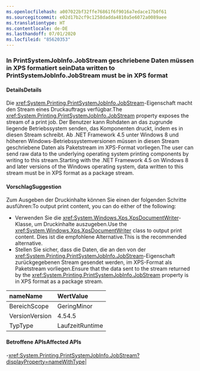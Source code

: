 ```yaml
---
ms.openlocfilehash: a007022bf32ffe76861f6f9016a7edace17b0f61
ms.sourcegitcommit: e02d17b2cf9c1258dadda4810a5e6072a0089aee
ms.translationtype: HT
ms.contentlocale: de-DE
ms.lasthandoff: 07/01/2020
ms.locfileid: "85620353"
---
```

### <a name="data-written-to-printsystemjobinfojobstream-must-be-in-xps-format"></a><span data-ttu-id="61a79-101">In PrintSystemJobInfo.JobStream geschriebene Daten müssen in XPS formatiert sein</span><span class="sxs-lookup"><span data-stu-id="61a79-101">Data written to PrintSystemJobInfo.JobStream must be in XPS format</span></span>

#### <a name="details"></a><span data-ttu-id="61a79-102">Details</span><span class="sxs-lookup"><span data-stu-id="61a79-102">Details</span></span>

<span data-ttu-id="61a79-103">Die <xref:System.Printing.PrintSystemJobInfo.JobStream>-Eigenschaft macht den Stream eines Druckauftrags verfügbar.</span><span class="sxs-lookup"><span data-stu-id="61a79-103">The <xref:System.Printing.PrintSystemJobInfo.JobStream> property exposes the stream of a print job.</span></span> <span data-ttu-id="61a79-104">Der Benutzer kann Rohdaten an das zugrunde liegende Betriebssystem senden, das Komponenten druckt, indem es in diesen Stream schreibt. Ab .NET Framework 4.5 unter Windows 8 und höheren Windows-Betriebssystemversionen müssen in diesen Stream geschriebene Daten als Paketstream im XPS-Format vorliegen.</span><span class="sxs-lookup"><span data-stu-id="61a79-104">The user can send raw data to the underlying operating system printing components by writing to this stream.Starting with the .NET Framework 4.5 on Windows 8 and later versions of the Windows operating system, data written to this stream must be in XPS format as a package stream.</span></span>

#### <a name="suggestion"></a><span data-ttu-id="61a79-105">Vorschlag</span><span class="sxs-lookup"><span data-stu-id="61a79-105">Suggestion</span></span>

<span data-ttu-id="61a79-106">Zum Ausgeben der Druckinhalte können Sie einen der folgenden Schritte ausführen:</span><span class="sxs-lookup"><span data-stu-id="61a79-106">To output print content, you can do either of the following:</span></span><ul><li><span data-ttu-id="61a79-107">Verwenden Sie die <xref:System.Windows.Xps.XpsDocumentWriter>-Klasse, um Druckinhalte auszugeben.</span><span class="sxs-lookup"><span data-stu-id="61a79-107">Use the <xref:System.Windows.Xps.XpsDocumentWriter> class to output print content.</span></span> <span data-ttu-id="61a79-108">Dies ist die empfohlene Alternative.</span><span class="sxs-lookup"><span data-stu-id="61a79-108">This is the recommended alternative.</span></span></li><li><span data-ttu-id="61a79-109">Stellen Sie sicher, dass die Daten, die an den von der <xref:System.Printing.PrintSystemJobInfo.JobStream>-Eigenschaft zurückgegebenen Stream gesendet werden, im XPS-Format als Paketstream vorliegen.</span><span class="sxs-lookup"><span data-stu-id="61a79-109">Ensure that the data sent to the stream returned by the <xref:System.Printing.PrintSystemJobInfo.JobStream> property is in XPS format as a package stream.</span></span></li></ul>

| <span data-ttu-id="61a79-110">name</span><span class="sxs-lookup"><span data-stu-id="61a79-110">Name</span></span>    | <span data-ttu-id="61a79-111">Wert</span><span class="sxs-lookup"><span data-stu-id="61a79-111">Value</span></span>       |
|:--------|:------------|
| <span data-ttu-id="61a79-112">Bereich</span><span class="sxs-lookup"><span data-stu-id="61a79-112">Scope</span></span>   |<span data-ttu-id="61a79-113">Gering</span><span class="sxs-lookup"><span data-stu-id="61a79-113">Minor</span></span>|
|<span data-ttu-id="61a79-114">Version</span><span class="sxs-lookup"><span data-stu-id="61a79-114">Version</span></span>|<span data-ttu-id="61a79-115">4.5</span><span class="sxs-lookup"><span data-stu-id="61a79-115">4.5</span></span>|
|<span data-ttu-id="61a79-116">Typ</span><span class="sxs-lookup"><span data-stu-id="61a79-116">Type</span></span>|<span data-ttu-id="61a79-117">Laufzeit</span><span class="sxs-lookup"><span data-stu-id="61a79-117">Runtime</span></span>

#### <a name="affected-apis"></a><span data-ttu-id="61a79-118">Betroffene APIs</span><span class="sxs-lookup"><span data-stu-id="61a79-118">Affected APIs</span></span>

-<xref:System.Printing.PrintSystemJobInfo.JobStream?displayProperty=nameWithType></li></ul>|
